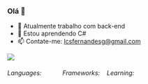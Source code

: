 ### Olá 👋

- 🔭 Atualmente trabalho com back-end
- 🌱 Estou aprendendo C# 
- 📫 Contate-me: lcsfernandesg@gmail.com
<picture>
  <img src="https://github-readme-stats.vercel.app/api?username=lepofernandes&show_icons=true" />
</picture>
  <div style="display: flex;">
  <h6>Languages:</h6>
  <img src="https://img.shields.io/badge/HTML-%20?style=flat-square&logo=html5&logoColor=white&color=700f0a" height="16" />
 
  <img src="https://img.shields.io/badge/CSS3-%20?style=flat-square&logo=css3&logoColor=white&color=4e0b1e" height="16" />
  <img src="https://img.shields.io/badge/JAVASCRIPT-%20?style=flat-square&logo=javascript&logoColor=white&color=3e0928" height="16" />


  <h6>Frameworks:</h6>
  <img src="https://img.shields.io/badge/BULMA-%20?style=flat-square&logo=bulma&logoColor=white&color=230538" height="16" />
  <h6>Learning:</h6>
<img src= "https://img.shields.io/badge/Node.js-43853D?style=for-the-badge&logo=node.js&logoColor=white" height="16"/>
<img src="https://img.shields.io/badge/TYPESCRIPT-%20?style=flat-square&logo=typescript&logoColor=white&color=1f053a" height="16" />
<img src="https://img.shields.io/badge/React-20232A?style=for-the-badge&logo=react&logoColor=61DAFB" height="16" />
</div>

